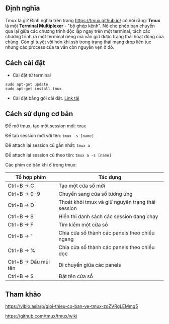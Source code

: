 
## Định nghĩa 

Tmux là gì?
Định nghĩa trên trang https://tmux.github.io/ có nói rằng: **Tmux** là một **Terminal Multiplexer** - "bộ ghép kênh". Nó cho phép bạn chuyển qua lại giữa các chương trình độc lập ngay trên một terminal, tách các chương trình ra một terminal riêng mà vẫn giữ được trạng thái hoạt động của chúng. Còn gì tuyệt vời hơn khi ssh trong trạng thái mạng drop liên tục nhưng các process của ta vẫn còn nguyên vẹn ở đó. 

## Cách cài đặt 

- Cài đặt từ terminal 
````
sudo apt-get update
sudo apt-get install tmux
````
- Cài đặt bằng gói cài đặt. [Link tải](https://github.com/tmux/tmux/releases/download/2.0/tmux-2.0.tar.gz)

## Cách sử dụng cơ bản 

Để mở tmux, tạo một session mới: ``tmux``

Để tạo session mới với tên: ``tmux -s [name]``

Để attach lại session cũ gần nhất: ``tmux a``

Để attach lại session cũ theo tên: ``tmux a -s [name]``

Các phím cơ bản khi ở trong tmux: 

| Tổ hợp phím|Tác dụng  |
| -----------|--------- |
| Ctrl+B -> C | Tạo một cửa sổ mới |
| Ctrl+B -> 0-9 | Chuyển sang cửa sổ tương ứng |
| Ctrl+B -> D | Thoát khỏi tmux và giữ nguyên trạng thái session |
| Ctrl+B -> S | Hiển thị danh sách các session đang chạy |
| Ctrl+B -> F | Tìm kiếm một cửa sổ |
| Ctrl+B -> " | Chia cửa sổ thành các panels theo chiều ngang |
| Ctrl+B -> % | Chia cửa sổ thành các panels theo chiều dọc |
| Ctrl+B -> Dấu mũi tên | Di chuyển giữa các panels |
| Ctrl+B -> $ | Đặt tên cửa sổ |

## Tham khảo

https://viblo.asia/p/gioi-thieu-co-ban-ve-tmux-zoZVRgLEMmg5

https://github.com/tmux/tmux/wiki

